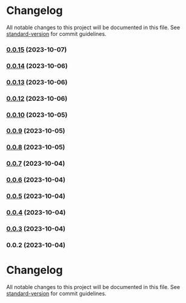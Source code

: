 # Changelog

All notable changes to this project will be documented in this file. See [standard-version](https://github.com/conventional-changelog/standard-version) for commit guidelines.

### [0.0.15](https://github.com/softlightwebgroup/svelte/compare/v0.0.14...v0.0.15) (2023-10-07)

### [0.0.14](https://github.com/softlightwebgroup/svelte/compare/v0.0.13...v0.0.14) (2023-10-06)

### [0.0.13](https://github.com/softlightwebgroup/svelte/compare/v0.0.12...v0.0.13) (2023-10-06)

### [0.0.12](https://github.com/softlightwebgroup/svelte/compare/v0.0.10...v0.0.12) (2023-10-06)

### [0.0.10](https://github.com/softlightwebgroup/svelte/compare/v0.0.9...v0.0.10) (2023-10-05)

### [0.0.9](https://github.com/softlightwebgroup/svelte/compare/v0.0.8...v0.0.9) (2023-10-05)

### [0.0.8](https://github.com/softlightwebgroup/svelte/compare/v0.0.7...v0.0.8) (2023-10-05)

### [0.0.7](https://github.com/softlightwebgroup/svelte/compare/v0.0.6...v0.0.7) (2023-10-04)

### [0.0.6](https://github.com/softlightwebgroup/svelte/compare/v0.0.5...v0.0.6) (2023-10-04)

### [0.0.5](https://github.com/softlightwebgroup/svelte/compare/v0.0.4...v0.0.5) (2023-10-04)

### [0.0.4](https://github.com/softlightwebgroup/svelte/compare/v0.0.3...v0.0.4) (2023-10-04)

### [0.0.3](https://github.com/softlightwebgroup/svelte/compare/v0.0.2...v0.0.3) (2023-10-04)

### 0.0.2 (2023-10-04)

# Changelog

All notable changes to this project will be documented in this file. See [standard-version](https://github.com/conventional-changelog/standard-version) for commit guidelines.
